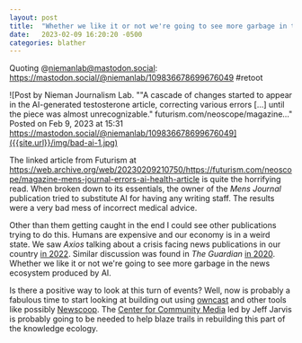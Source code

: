 ```yaml
---
layout: post
title:  "Whether we like it or not we're going to see more garbage in the news ecosystem produced by AI"
date:   2023-02-09 16:20:20 -0500
categories: blather
---
```

Quoting @niemanlab@mastodon.social: <https://mastodon.social/@niemanlab/109836678699676049> #retoot

![Post by Nieman Journalism Lab. ""A cascade of changes started to appear in the AI-generated testosterone article, correcting various errors [...] until the piece was almost unrecognizable." futurism.com/neoscope/magazine…" Posted on Feb 9, 2023 at 15:31 https://mastodon.social/@niemanlab/109836678699676049]({{site.url}}/img/bad-ai-1.jpg)

The linked article from Futurism at <https://web.archive.org/web/20230209210750/https://futurism.com/neoscope/magazine-mens-journal-errors-ai-health-article> is quite the horrifying read.  When broken down to its essentials, the owner of the *Mens Journal* publication tried to substitute AI for having any writing staff.  The results were a very bad mess of incorrect medical advice.

Other than them getting caught in the end I could see other publications trying to do this.  Humans are expensive and our economy is in a weird state.  We saw *Axios* talking about a crisis facing news publications in our country [in 2022](https://web.archive.org/web/20230129153829/https://www.axios.com/2022/07/04/local-newspapers-news-deserts).  Similar discussion was found in *The Guardian* [in 2020](https://web.archive.org/web/20220625121318/https://www.theguardian.com/media/2020/apr/09/coronavirus-us-newspapers-impact).  Whether we like it or not we're going to see more garbage in the news ecosystem produced by AI.

Is there a positive way to look at this turn of events?  Well, now is probably a fabulous time to start looking at building out using [owncast](https://owncast.online) and other tools like possibly [Newscoop](https://www.sourcefabric.org/software/newscoop).  The [Center for Community Media](https://www.journalism.cuny.edu/centers/center-community-media/) led by Jeff Jarvis is probably going to be needed to help blaze trails in rebuilding this part of the knowledge ecology.
